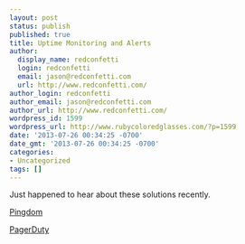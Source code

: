 ```yaml
---
layout: post
status: publish
published: true
title: Uptime Monitoring and Alerts
author:
  display_name: redconfetti
  login: redconfetti
  email: jason@redconfetti.com
  url: http://www.redconfetti.com/
author_login: redconfetti
author_email: jason@redconfetti.com
author_url: http://www.redconfetti.com/
wordpress_id: 1599
wordpress_url: http://www.rubycoloredglasses.com/?p=1599
date: '2013-07-26 00:34:25 -0700'
date_gmt: '2013-07-26 00:34:25 -0700'
categories:
- Uncategorized
tags: []
---
```

<p>Just happened to hear about these solutions recently.</p>
<p><a href="https://www.pingdom.com/" target="_blank">Pingdom</a></p>
<p><a href="http://www.pagerduty.com/" target="_blank">PagerDuty</a></p>
